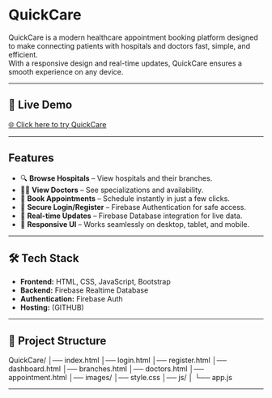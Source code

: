 #  QuickCare

QuickCare is a modern healthcare appointment booking platform designed to make connecting patients with hospitals and doctors fast, simple, and efficient.  
With a responsive design and real-time updates, QuickCare ensures a smooth experience on any device.

---

## 🔗 Live Demo
[🌐 Click here to try QuickCare](https://shailu0720.github.io/QuickCare/)

---

## Features

- 🔍 **Browse Hospitals** – View hospitals and their branches.
- 👩‍⚕️ **View Doctors** – See specializations and availability.
- 📅 **Book Appointments** – Schedule instantly in just a few clicks.
- 🔐 **Secure Login/Register** – Firebase Authentication for safe access.
- 📡 **Real-time Updates** – Firebase Database integration for live data.
- 📱 **Responsive UI** – Works seamlessly on desktop, tablet, and mobile.

---

## 🛠️ Tech Stack

- **Frontend:** HTML, CSS, JavaScript, Bootstrap
- **Backend:** Firebase Realtime Database
- **Authentication:** Firebase Auth
- **Hosting:** (GITHUB)

---

## 📂 Project Structure

QuickCare/
│── index.html
│── login.html
│── register.html
│── dashboard.html
│── branches.html
│── doctors.html
│── appointment.html
│── images/
│── style.css
│── js/
│ └── app.js



---
<!--
## 📸 Screenshots
"C:\Users\P UMA\OneDrive\Pictures\Screenshots\Screenshot 2025-08-10 201810.png"

### 🏠 Dashboard
![Dashboard Screenshot](https://"C:\Users\P UMA\OneDrive\Pictures\Screenshots\Screenshot 2025-08-10 201844.png".com)

### 🏥 Hospital Branches
![Branches Screenshot](https://"C:\Users\P UMA\OneDrive\Pictures\Screenshots\Screenshot 2025-08-10 201907.png".com)

### 👩‍⚕️ Doctors List
![Doctors Screenshot](https://"C:\Users\P UMA\OneDrive\Pictures\Screenshots\Screenshot 2025-08-10 201923.png".com)

### 📅 Appointment Booking
![Appointment Screenshot](https://"C:\Users\P UMA\OneDrive\Pictures\Screenshots\Screenshot 2025-08-10 202026.png".com)
-->